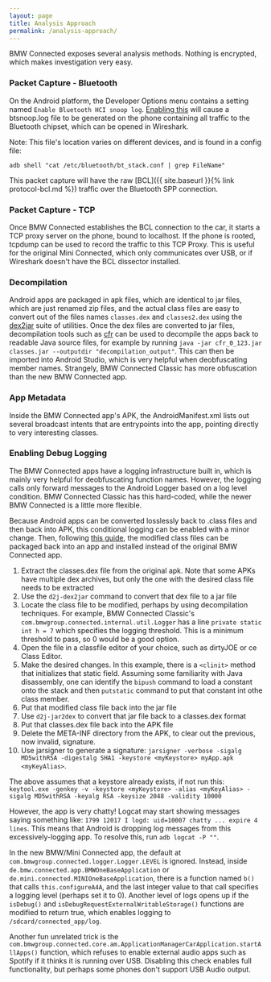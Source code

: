 ```yaml
---
layout: page
title: Analysis Approach
permalink: /analysis-approach/
---
```


BMW Connected exposes several analysis methods. Nothing is encrypted, which makes investigation very easy.

### Packet Capture - Bluetooth

On the Android platform, the Developer Options menu contains a setting named `Enable Bluetooth HCI snoop log`. [Enabling this](https://blog.bluetooth.com/debugging-bluetooth-with-an-android-app) will cause a btsnoop.log file to be generated on the phone containing all traffic to the Bluetooth chipset, which can be opened in Wireshark.

Note: This file's location varies on different devices, and is found in a config file:

```
adb shell "cat /etc/bluetooth/bt_stack.conf | grep FileName"
```

This packet capture will have the raw [BCL]({{ site.baseurl }}{% link protocol-bcl.md %}) traffic over the Bluetooth SPP connection.

### Packet Capture - TCP

Once BMW Connected establishes the BCL connection to the car, it starts a TCP proxy server on the phone, bound to localhost. If the phone is rooted, tcpdump can be used to record the traffic to this TCP Proxy. This is useful for the original Mini Connected, which only communicates over USB, or if Wireshark doesn't have the BCL dissector installed.

### Decompilation

Android apps are packaged in apk files, which are identical to jar files, which are just renamed zip files, and the actual class files are easy to convert out of the files names `classes.dex` and `classes2.dex` using the [dex2jar](https://sourceforge.net/projects/dex2jar/files/) suite of utilities. Once the dex files are converted to jar files, decompilation tools such as [cfr](http://www.benf.org/other/cfr/) can be used to decompile the apps back to readable Java source files, for example by running `java -jar cfr_0_123.jar classes.jar --outputdir "decompilation_output"`. This can then be imported into Android Studio, which is very helpful when deobfuscating member names. Strangely, BMW Connected Classic has more obfuscation than the new BMW Connected app.

### App Metadata

Inside the BMW Connected app's APK, the AndroidManifest.xml lists out several broadcast intents that are entrypoints into the app, pointing directly to very interesting classes.

### Enabling Debug Logging

The BMW Connected apps have a logging infrastructure built in, which is mainly very helpful for deobfuscating function names. However, the logging calls only forward messages to the Android Logger based on a log level condition. BMW Connected Classic has this hard-coded, while the newer BMW Connected is a little more flexible.

Because Android apps can be converted losslessly back to .class files and then back into APK, this conditional logging can be enabled with a minor change. Then, following [this guide](https://blogs.sap.com/2014/05/21/how-to-modify-an-apk-file/), the modified class files can be packaged back into an app and installed instead of the original BMW Connected app.

1. Extract the classes.dex file from the original apk. Note that some APKs have multiple dex archives, but only the one with the desired class file needs to be extracted
2. Use the `d2j-dex2jar` command to convert that dex file to a jar file
3. Locate the class file to be modified, perhaps by using decompilation techniques. For example, BMW Connected Classic's `com.bmwgroup.connected.internal.util.Logger` has a line `private static int h = 7` which specifies the logging threshold. This is a minimum threshold to pass, so 0 would be a good option.
4. Open the file in a classfile editor of your choice, such as dirtyJOE or ce Class Editor.
5. Make the desired changes. In this example, there is a `<clinit>` method that initializes that static field. Assuming some familiarity with Java disassembly, one can identify the `bipush` command to load a constant onto the stack and then `putstatic` command to put that constant int othe class member.
6. Put that modified class file back into the jar file
7. Use `d2j-jar2dex` to convert that jar file back to a classes.dex format
8. Put that classes.dex file back into the APK file
9. Delete the META-INF directory from the APK, to clear out the previous, now invalid, signature.
10. Use jarsigner to generate a signature: `jarsigner -verbose -sigalg MD5withRSA -digestalg SHA1 -keystore <myKeystore> myApp.apk <myKeyAlias>`.

 The above assumes that a keystore already exists, if not run this: `keytool.exe -genkey -v -keystore <myKeystore> -alias <myKeyAlias> -sigalg MD5withRSA -keyalg RSA -keysize 2048 -validity 10000`

However, the app is very chatty! Logcat may start showing messages saying something like: `1799 12017 I logd: uid=10007 chatty ... expire 4 lines`. This means that Android is dropping log messages from this excessively-logging app. To resolve this, run `adb logcat -P ""`.

In the new BMW/Mini Connected app, the default at `com.bmwgroup.connected.logger.Logger.LEVEL` is ignored. Instead, inside `de.bmw.connected.app.BMWOneBaseApplication` or `de.mini.connected.MINIOneBaseApplication`, there is a function named `b()` that calls `this.configureA4A`, and the last integer value to that call specifies a logging level (perhaps set it to 0). Another level of logs opens up if the `isDebug()` and `isDebugRequestExternalWritableStorage()` functions are modified to return true, which enables logging to `/sdcard/connected_app/log`.

Another fun unrelated trick is the `com.bmwgroup.connected.core.am.ApplicationManagerCarApplication.startAllApps()` function, which refuses to enable external audio apps such as Spotify if it thinks it is running over USB. Disabling this check enables full functionality, but perhaps some phones don't support USB Audio output.
